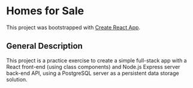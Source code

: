 # Homes for Sale

This project was bootstrapped with [Create React App](https://github.com/facebook/create-react-app).

## General Description
This project is a practice exercise to create a simple full-stack app with a React front-end (using class components) and Node.js Express server back-end API, using a PostgreSQL server as a persistent data storage solution.